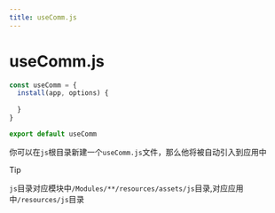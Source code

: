 ```yaml
---
title: useComm.js
---
```


# useComm.js

```js
const useComm = {
  install(app, options) {
    
  }
}

export default useComm
```

你可以在`js`根目录新建一个`useComm.js`文件，那么他将被自动引入到应用中<br>

> [!tip]
> `js`目录对应模块中`/Modules/**/resources/assets/js`目录,对应应用中`/resources/js`目录
